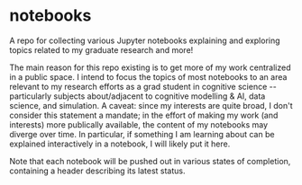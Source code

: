 # notebooks
A repo for collecting various Jupyter notebooks explaining and exploring topics related to my graduate research and more!

The main reason for this repo existing is to get more of my work centralized in a public space. I intend to focus the topics of most notebooks to an area relevant to my research efforts as a grad student in cognitive science -- particularly subjects about/adjacent to cognitive modelling & AI, data science, and simulation. A caveat: since my interests are quite broad, I don't consider this statement a mandate; in the effort of making my work (and interests) more publically available, the content of my notebooks may diverge over time. In particular, if something I am learning about can be explained interactively in a notebook, I will likely put it here.

Note that each notebook will be pushed out in various states of completion, containing a header describing its latest status.
